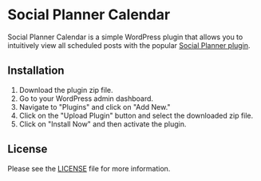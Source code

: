 # Social Planner Calendar

Social Planner Calendar is a simple WordPress plugin that allows you to intuitively view all scheduled posts with the popular [Social Planner plugin](https://github.com/antonlukin/social-planner).


## Installation

1. Download the plugin zip file.
2. Go to your WordPress admin dashboard.
3. Navigate to "Plugins" and click on "Add New."
4. Click on the "Upload Plugin" button and select the downloaded zip file.
5. Click on "Install Now" and then activate the plugin.

## License

Please see the [LICENSE](LICENSE) file for more information.

